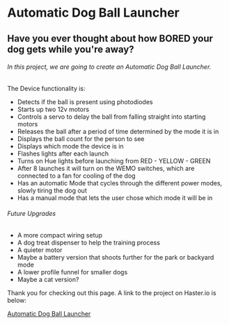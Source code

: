 # Automatic Dog Ball Launcher

## Have you ever thought about how BORED your dog gets while you're away?

###### In this project, we are going to create an Automatic Dog Ball Launcher.


The Device functionality is:

- Detects if the ball is present using photodiodes
- Starts up two 12v motors 
- Controls a servo to delay the ball from falling straight into starting motors
- Releases the ball after a period of time determined by the mode it is in
- Displays the ball count for the person to see
- Displays which mode the device is in
- Flashes lights after each launch
- Turns on Hue lights before launching from RED - YELLOW - GREEN
- After 8 launches it will turn on the WEMO switches, which are connected to a fan for cooling of the dog
- Has an automatic Mode that cycles through the different power modes, slowly tiring the dog out
- Has a manual mode that lets the user chose which mode it will be in

###### Future Upgrades
- A more compact wiring setup
- A dog treat dispenser to help the training process
- A quieter motor
- Maybe a battery version that shoots further for the park or backyard mode 
- A lower profile funnel for smaller dogs
- Maybe a cat version? 

Thank you for checking out this page. A link to the project on Haster.io is below: 

[Automatic Dog Ball Launcher](https://www.hackster.io/wesley-eccles/automatic-dog-ball-launcher-f93ce0)

